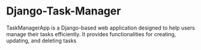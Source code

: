 # Django-Task-Manager
TaskManagerApp is a Django-based web application designed to help users manage their tasks efficiently. It provides functionalities for creating, updating, and deleting tasks
